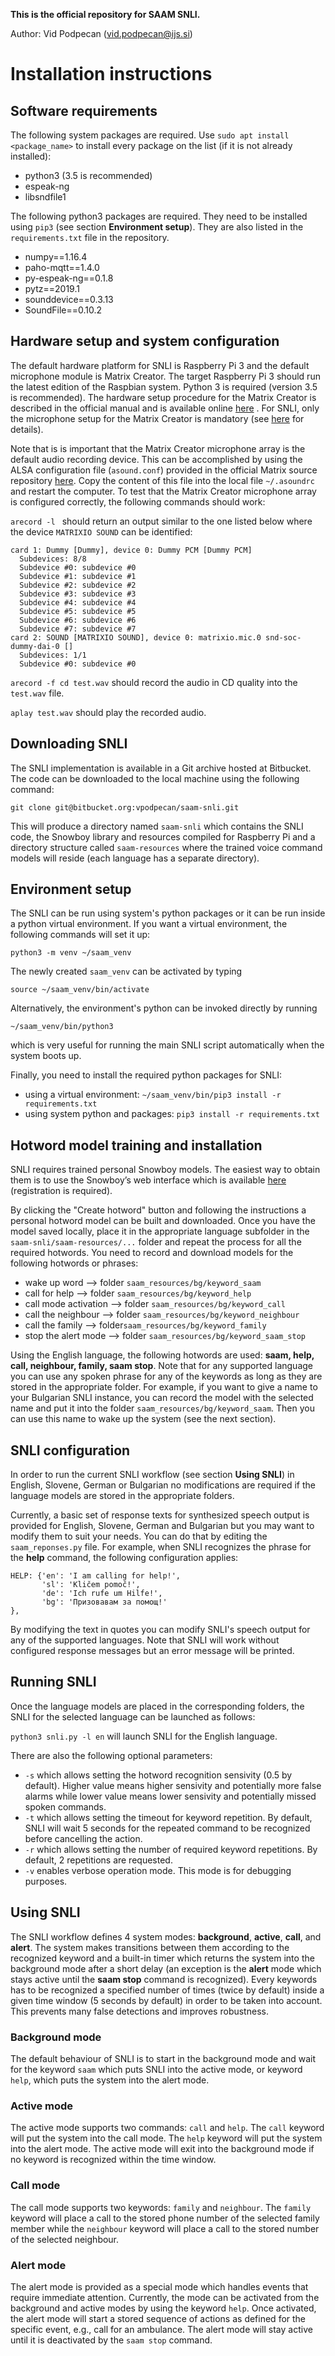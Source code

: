 **This is the official repository for SAAM SNLI.**

Author: Vid Podpecan (vid.podpecan@ijs.si)

# Installation instructions

## Software requirements

The following system packages are required. Use `sudo apt install <package_name>` to install every package on the list (if it is not already installed):

- python3 (3.5 is recommended)
- espeak-ng
- libsndfile1

The following python3 packages are required. They need to be installed using `pip3` (see section **Environment setup**). They are also listed in the `requirements.txt` file in the repository.

- numpy==1.16.4
- paho-mqtt==1.4.0
- py-espeak-ng==0.1.8
- pytz==2019.1
- sounddevice==0.3.13
- SoundFile==0.10.2


## Hardware setup and system configuration

The default hardware platform for SNLI is Raspberry Pi 3 and the default microphone module is Matrix Creator. The target Raspberry Pi 3 should run the latest edition of the Raspbian system. Python 3 is required (version 3.5 is recommended). The hardware setup procedure for the Matrix Creator is described in the official manual and is available online [here](https://matrix-io.github.io/matrix-documentation/matrix-creator/device-setup/) . For SNLI, only the microphone setup for the Matrix Creator is mandatory (see [here](https://matrix-io.github.io/matrix-documentation/matrix-creator/resources/microphone/) for details).

Note that is is important that the Matrix Creator microphone array is the default audio recording device. This can be accomplished by using the ALSA configuration file (`asound.conf`) provided in the official Matrix source repository [here](https://raw.githubusercontent.com/matrix-io/matrixio-kernel-modules/master/misc/asound.conf). Copy the content of this file into the local file `~/.asoundrc` and restart the computer. 
To test that the Matrix Creator microphone array is configured correctly, the following commands should work:

`arecord -l ` should return an output similar to the one listed below where the device `MATRIXIO SOUND` can be identified:

```**** List of CAPTURE Hardware Devices ****
card 1: Dummy [Dummy], device 0: Dummy PCM [Dummy PCM]
  Subdevices: 8/8
  Subdevice #0: subdevice #0
  Subdevice #1: subdevice #1
  Subdevice #2: subdevice #2
  Subdevice #3: subdevice #3
  Subdevice #4: subdevice #4
  Subdevice #5: subdevice #5
  Subdevice #6: subdevice #6
  Subdevice #7: subdevice #7
card 2: SOUND [MATRIXIO SOUND], device 0: matrixio.mic.0 snd-soc-dummy-dai-0 []
  Subdevices: 1/1
  Subdevice #0: subdevice #0
```

`arecord -f cd test.wav` should record the audio in CD quality into the `test.wav` file.

`aplay test.wav` should play the recorded audio.


## Downloading SNLI

The SNLI implementation is available in a Git archive hosted at Bitbucket. The code can be downloaded to the local machine using the following command:

`git clone git@bitbucket.org:vpodpecan/saam-snli.git`

This will produce a directory named `saam-snli` which contains the SNLI code, the Snowboy library and resources compiled for Raspberry Pi and a directory structure called `saam-resources`  where the trained voice command models will reside (each language has a separate directory).


## Environment setup

The SNLI can be run using system's python packages or it can be run inside a python virtual environment. If you want a virtual environment, the following commands will set it up:

`python3 -m venv ~/saam_venv`


The newly created `saam_venv` can be activated by typing

`source ~/saam_venv/bin/activate`

Alternatively, the environment's python can be invoked directly by running

`~/saam_venv/bin/python3`

which is very useful for running the main SNLI script automatically when the system boots up.

Finally, you need to install the required python packages for SNLI:

- using a virtual environment:
 `~/saam_venv/bin/pip3 install -r requirements.txt`
- using system python and packages:
 `pip3 install -r requirements.txt`
 

## Hotword model training and installation

SNLI requires trained personal Snowboy models. The easiest way to obtain them is to use the Snowboy’s web interface which is available [here](https://snowboy.kitt.ai/dashboard) (registration is required).

By clicking the "Create hotword" button and following the instructions a personal hotword model can be built and downloaded. Once you have the model saved locally, place it in the appropriate language subfolder in the `saam-snli/saam-resources/...` folder and repeat the process for all the required hotwords. You need to record and download models for the following hotwords or phrases:

- wake up word --> folder `saam_resources/bg/keyword_saam`
- call for help --> folder `saam_resources/bg/keyword_help`
- call mode activation --> folder `saam_resources/bg/keyword_call`
- call the neighbour --> folder `saam_resources/bg/keyword_neighbour`
- call the family --> folder`saam_resources/bg/keyword_family`
- stop the alert mode --> folder `saam_resources/bg/keyword_saam_stop`

Using the English language, the following hotwords are used: **saam, help, call, neighbour, family, saam stop**. Note that for any supported language you can use any spoken phrase for any of the keywords as long as they are stored in the appropriate folder. For example, if you want to give a name to your Bulgarian SNLI instance, you can record the model with the selected name and put it into the folder `saam_resources/bg/keyword_saam`. Then you can use this name to wake up the system (see the next section).



## SNLI configuration

In order to run the current SNLI workflow (see section **Using SNLI**) in English, Slovene, German or Bulgarian no modifications are required if the language models are stored in the appropriate folders.

Currently, a basic set of response texts for synthesized speech output is provided for English, Slovene, German and Bulgarian but you may want to modify them to suit your needs. You can do that by editing the `saam_reponses.py` file. For example, when SNLI recognizes the phrase for the **help** command, the following configuration applies:

```
HELP: {'en': 'I am calling for help!',
       'sl': 'Kličem pomoč!',
       'de': 'Ich rufe um Hilfe!',
       'bg': 'Призовавам за помощ!'
},
```
By modifying the text in quotes you can modify SNLI's speech output for any of the supported languages. Note that SNLI will work without configured response messages but an error message will be printed.



## Running SNLI

Once the language models are placed in the corresponding folders, the SNLI for the selected language can be launched as follows:

`python3 snli.py -l en` will launch SNLI for the English language.

There are also the following optional parameters:
- `-s` which allows setting the hotword recognition sensivity (0.5 by default). Higher value means higher sensivity and potentially more false alarms while lower value means lower sensivity and potentially missed spoken commands.
- `-t` which allows setting the timeout for keyword repetition. By default, SNLI will wait 5 seconds for the repeated command to be recognized before cancelling the action.
- `-r` which allows setting the number of required keyword repetitions. By default, 2 repetitions are requested.
- `-v` enables verbose operation mode. This mode is for debugging purposes.


## Using SNLI

The SNLI workflow defines 4 system modes: **background**, **active**,  **call**, and **alert**. The system makes transitions between them according to the recognized keyword and a built-in timer which returns the system into the background mode after a short delay (an exception is the **alert** mode which stays active until the **saam stop** command is recognized). Every keywords has to be recognized a specified number of times (twice by default) inside a given time window (5 seconds by default) in order to be taken into account. This prevents many false detections and improves robustness.


### Background mode

The default behaviour of SNLI is to start in the background mode and wait for the keyword `saam` which puts SNLI into the active mode, or keyword `help`, which puts the system into the alert mode.


### Active mode 

The active mode supports two commands: `call` and `help`. The `call` keyword will put the system into the call mode. The `help` keyword will put the system into the alert mode. The active mode will exit into the background mode if no keyword is recognized within the time window.


### Call mode

The call mode supports two keywords: `family` and `neighbour`. The `family` keyword will place a call to the stored phone number of the selected family member while the `neighbour` keyword will place a call to the stored number of the selected neighbour.


### Alert mode

The alert mode is provided as a special mode which handles events that require immediate attention. Currently, the mode can be activated from the background and active modes by using the keyword `help`. Once activated, the alert mode will start a stored sequence of actions as defined for the specific event, e.g., call for an ambulance. The alert mode will stay active until it is deactivated by the `saam stop` command.
